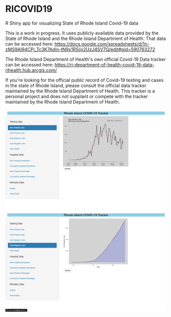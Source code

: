 # RICOVID19
R Shiny app for visualizing State of Rhode Island Covid-19 data

This is a work in progress. It uses publicly available data provided by the State of Rhode Island and the
Rhode Island Department of Health. That data can be accessed here:
https://docs.google.com/spreadsheets/d/1n-zMS9Al94CPj_Tc3K7Adin-tN9x1RSjjx2UzJ4SV7Q/edit#gid=590763272

The Rhode Island Department of Health's own official Covid-19 Data tracker can be accessed here:
https://ri-department-of-health-covid-19-data-rihealth.hub.arcgis.com/

If you're looking for the official public record of Covid-19 testing and cases in the state of Rhode Island,
please consult the official data tracker maintained by the Rhode Island Department of Health. This tracker is a personal
project and does not supplant or compete with the tracker maintained by the Rhode Island Department of Health.

![Sample Visualization 1](covid1.png "Sample Visualization")
![Sample Visualization 2](covid2.png "Sample Visualization")
